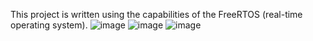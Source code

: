 This project is written using the capabilities of the FreeRTOS (real-time operating system).
![image](https://github.com/dmitriz156/Temperature_and_humidity_sensor/assets/79223110/67c41f34-cec0-4aa4-9184-5778b3878028)
![image](https://github.com/dmitriz156/Temperature_and_humidity_sensor/assets/79223110/a59dcbf0-c4dd-4be0-ac56-c45f883b0094)
![image](https://github.com/dmitriz156/Temperature_and_humidity_sensor/assets/79223110/5c2a36b6-a93b-4d92-9dd8-381ff968c048)
